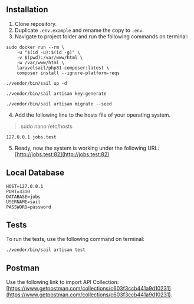 ## Installation

1. Clone repository. <br/>
2. Duplicate `.env.example` and rename the copy to `.env`. <br/>
3. Navigate to project folder and run the following commands on terminal:

```ssh
sudo docker run --rm \
    -u "$(id -u):$(id -g)" \
    -v $(pwd):/var/www/html \
    -w /var/www/html \
    laravelsail/php81-composer:latest \
    composer install --ignore-platform-reqs
```
```ssh
./vendor/bin/sail up -d
```
```ssh
./vendor/bin/sail artisan key:generate
```
```ssh
./vendor/bin/sail artisan migrate --seed
```
4. Add the following line to the hosts file of your operating system.
> sudo nano /etc/hosts
```ssh
127.0.0.1 jobs.test
```

5. Ready, now the system is working under the following URL: [http://jobs.test:82](http://jobs.test:82)
##

## Local Database
```ssh
HOST=127.0.0.1
PORT=3310
DATABASE=jobs
USERNAME=sail
PASSWORD=password
```
## Tests

To run the tests, use the following command on terminal:

```ssh
./vendor/bin/sail artisan test
```

## Postman
Use the following link to import API Collection: [https://www.getpostman.com/collections/c603f3ccb441a9d10231](https://www.getpostman.com/collections/c603f3ccb441a9d10231).
